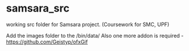 # samsara_src
working src folder for Samsara project. (Coursework for SMC, UPF)

Add the images folder to the /bin/data/
Also one more addon is required - https://github.com/Geistyp/ofxGif
